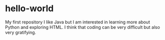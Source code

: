 # hello-world
My first repository
I like Java but I am interested in learning more about Python and exploring HTML.
I think that coding can be very difficult but also very gratifying. 
